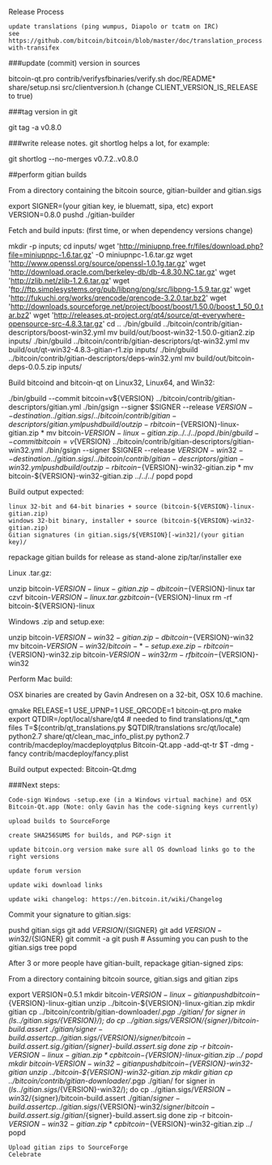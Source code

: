 Release Process

    update translations (ping wumpus, Diapolo or tcatm on IRC)
    see https://github.com/bitcoin/bitcoin/blob/master/doc/translation_process.md#syncing-with-transifex

###update (commit) version in sources

bitcoin-qt.pro
contrib/verifysfbinaries/verify.sh
doc/README*
share/setup.nsi
src/clientversion.h (change CLIENT_VERSION_IS_RELEASE to true)

###tag version in git

git tag -a v0.8.0

###write release notes. git shortlog helps a lot, for example:

git shortlog --no-merges v0.7.2..v0.8.0

##perform gitian builds

From a directory containing the bitcoin source, gitian-builder and gitian.sigs

export SIGNER=(your gitian key, ie bluematt, sipa, etc)
export VERSION=0.8.0
pushd ./gitian-builder

Fetch and build inputs: (first time, or when dependency versions change)

mkdir -p inputs; cd inputs/
wget 'http://miniupnp.free.fr/files/download.php?file=miniupnpc-1.6.tar.gz' -O miniupnpc-1.6.tar.gz
wget 'http://www.openssl.org/source/openssl-1.0.1g.tar.gz'
wget 'http://download.oracle.com/berkeley-db/db-4.8.30.NC.tar.gz'
wget 'http://zlib.net/zlib-1.2.6.tar.gz'
wget 'ftp://ftp.simplesystems.org/pub/libpng/png/src/libpng-1.5.9.tar.gz'
wget 'http://fukuchi.org/works/qrencode/qrencode-3.2.0.tar.bz2'
wget 'http://downloads.sourceforge.net/project/boost/boost/1.50.0/boost_1_50_0.tar.bz2'
wget 'http://releases.qt-project.org/qt4/source/qt-everywhere-opensource-src-4.8.3.tar.gz'
cd ..
./bin/gbuild ../bitcoin/contrib/gitian-descriptors/boost-win32.yml
mv build/out/boost-win32-1.50.0-gitian2.zip inputs/
./bin/gbuild ../bitcoin/contrib/gitian-descriptors/qt-win32.yml
mv build/out/qt-win32-4.8.3-gitian-r1.zip inputs/
./bin/gbuild ../bitcoin/contrib/gitian-descriptors/deps-win32.yml
mv build/out/bitcoin-deps-0.0.5.zip inputs/

Build bitcoind and bitcoin-qt on Linux32, Linux64, and Win32:

./bin/gbuild --commit bitcoin=v${VERSION} ../bitcoin/contrib/gitian-descriptors/gitian.yml
./bin/gsign --signer $SIGNER --release ${VERSION} --destination ../gitian.sigs/ ../bitcoin/contrib/gitian-descriptors/gitian.yml
pushd build/out
zip -r bitcoin-${VERSION}-linux-gitian.zip *
mv bitcoin-${VERSION}-linux-gitian.zip ../../../
popd
./bin/gbuild --commit bitcoin=v${VERSION} ../bitcoin/contrib/gitian-descriptors/gitian-win32.yml
./bin/gsign --signer $SIGNER --release ${VERSION}-win32 --destination ../gitian.sigs/ ../bitcoin/contrib/gitian-descriptors/gitian-win32.yml
pushd build/out
zip -r bitcoin-${VERSION}-win32-gitian.zip *
mv bitcoin-${VERSION}-win32-gitian.zip ../../../
popd
popd

Build output expected:

    linux 32-bit and 64-bit binaries + source (bitcoin-${VERSION}-linux-gitian.zip)
    windows 32-bit binary, installer + source (bitcoin-${VERSION}-win32-gitian.zip)
    Gitian signatures (in gitian.sigs/${VERSION}[-win32]/(your gitian key)/

repackage gitian builds for release as stand-alone zip/tar/installer exe

Linux .tar.gz:

unzip bitcoin-${VERSION}-linux-gitian.zip -d bitcoin-${VERSION}-linux
tar czvf bitcoin-${VERSION}-linux.tar.gz bitcoin-${VERSION}-linux
rm -rf bitcoin-${VERSION}-linux

Windows .zip and setup.exe:

unzip bitcoin-${VERSION}-win32-gitian.zip -d bitcoin-${VERSION}-win32
mv bitcoin-${VERSION}-win32/bitcoin-*-setup.exe .
zip -r bitcoin-${VERSION}-win32.zip bitcoin-${VERSION}-win32
rm -rf bitcoin-${VERSION}-win32

Perform Mac build:

OSX binaries are created by Gavin Andresen on a 32-bit, OSX 10.6 machine.

qmake RELEASE=1 USE_UPNP=1 USE_QRCODE=1 bitcoin-qt.pro
make
export QTDIR=/opt/local/share/qt4  # needed to find translations/qt_*.qm files
T=$(contrib/qt_translations.py $QTDIR/translations src/qt/locale)
python2.7 share/qt/clean_mac_info_plist.py
python2.7 contrib/macdeploy/macdeployqtplus Bitcoin-Qt.app -add-qt-tr $T -dmg -fancy contrib/macdeploy/fancy.plist

Build output expected: Bitcoin-Qt.dmg

###Next steps:

    Code-sign Windows -setup.exe (in a Windows virtual machine) and OSX Bitcoin-Qt.app (Note: only Gavin has the code-signing keys currently)

    upload builds to SourceForge

    create SHA256SUMS for builds, and PGP-sign it

    update bitcoin.org version make sure all OS download links go to the right versions

    update forum version

    update wiki download links

    update wiki changelog: https://en.bitcoin.it/wiki/Changelog

Commit your signature to gitian.sigs:

pushd gitian.sigs
git add ${VERSION}/${SIGNER}
git add ${VERSION}-win32/${SIGNER}
git commit -a
git push  # Assuming you can push to the gitian.sigs tree
popd

After 3 or more people have gitian-built, repackage gitian-signed zips:

From a directory containing bitcoin source, gitian.sigs and gitian zips

export VERSION=0.5.1
mkdir bitcoin-${VERSION}-linux-gitian
pushd bitcoin-${VERSION}-linux-gitian
unzip ../bitcoin-${VERSION}-linux-gitian.zip
mkdir gitian
cp ../bitcoin/contrib/gitian-downloader/*.pgp ./gitian/
for signer in $(ls ../gitian.sigs/${VERSION}/); do
 cp ../gitian.sigs/${VERSION}/${signer}/bitcoin-build.assert ./gitian/${signer}-build.assert
 cp ../gitian.sigs/${VERSION}/${signer}/bitcoin-build.assert.sig ./gitian/${signer}-build.assert.sig
done
zip -r bitcoin-${VERSION}-linux-gitian.zip *
cp bitcoin-${VERSION}-linux-gitian.zip ../
popd
mkdir bitcoin-${VERSION}-win32-gitian
pushd bitcoin-${VERSION}-win32-gitian
unzip ../bitcoin-${VERSION}-win32-gitian.zip
mkdir gitian
cp ../bitcoin/contrib/gitian-downloader/*.pgp ./gitian/
for signer in $(ls ../gitian.sigs/${VERSION}-win32/); do
 cp ../gitian.sigs/${VERSION}-win32/${signer}/bitcoin-build.assert ./gitian/${signer}-build.assert
 cp ../gitian.sigs/${VERSION}-win32/${signer}/bitcoin-build.assert.sig ./gitian/${signer}-build.assert.sig
done
zip -r bitcoin-${VERSION}-win32-gitian.zip *
cp bitcoin-${VERSION}-win32-gitian.zip ../
popd

    Upload gitian zips to SourceForge
    Celebrate
